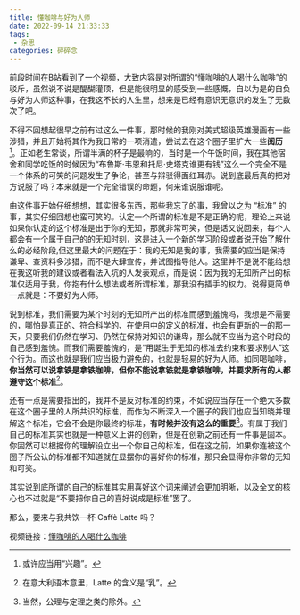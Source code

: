 ```yaml
---
title: 懂咖啡与好为人师
date: 2022-09-14 21:33:33
tags: 
 - 杂思
categories: 碎碎念
---
```


前段时间在B站看到了一个视频，大致内容是对所谓的“懂咖啡的人喝什么咖啡”的驳斥，虽然说不说是醍醐灌顶，但是能很明显的感受到一些感慨，自以为是的自负与好为人师这种事，在我这不长的人生里，想来是已经有意识无意识的发生了无数次了吧。<!--more-->

不得不回想起很早之前有过这么一件事，那时候的我刚对美式超级英雄漫画有一些涉猎，并且开始将其作为我日常的一项消遣，尝试去在这个圈子里扩大一些**阅历**[^1]。正如老生常谈，所谓半满的杯子是最响的，当时是一个午饭时间，我在其他宿舍和同学吃饭的时候因为“布鲁斯·韦恩和托尼·史塔克谁更有钱”这么一个完全不是一个体系的可笑的问题发生了争论，甚至与辩驳得面红耳赤。说到底最后真的把对方说服了吗？本来就是一个完全错误的命题，何来谁说服谁呢。

由这件事开始仔细想想，其实很多东西，那些我忘了的事，我曾以之为 “标准” 的事，其实仔细回想也蛮可笑的。认定一个所谓的标准是不是正确的呢，理论上来说如果你认定的这个标准是出于你的无知，那就非常可笑，但是话又说回来，每个人都会有一个属于自己的的无知时刻，这是进入一个新的学习阶段或者说开始了解什么的必经阶段,但这里最大的问题在于：我的无知是我的事，我需要的应当是保持谦卑、查资料多涉猎，而不是大肆宣传，并试图指导他人。这里并不是说不能给想在我这听我的建议或者看法入坑的人发表观点，而是说：因为我的无知所产出的标准仅适用于我，你抱有什么想法或者所谓标准，那我没有插手的权力。说得更简单一点就是：不要好为人师。

说到标准，我们需要为某个时刻的无知所产出的标准而感到羞愧吗，我想是不需要的，哪怕是真正的、符合科学的、在使用中的定义的标准，也会有更新的一的那一天，只要我们仍然在学习、仍然在保持对知识的谦卑，那么就不应当为这个时段的自己感到羞愧。而我们需要羞愧的，是“用诞生于无知的标准去约束和要求别人”这个行为。而这也就是我们应当极力避免的，也就是轻易的好为人师。如同喝咖啡，**你当然可以说拿铁是拿铁咖啡，但你不能说拿铁就是拿铁咖啡，并要求所有的人都遵守这个标准**[^2]。

还有一点是需要指出的，我并不是反对标准的约束，不如说应当存在一个绝大多数在这个圈子里的人所共识的标准，而作为不断深入一个圈子的我们也应当知晓并理解这个标准，它会不会是你最终的标准，**有时候并没有这么的重要**[^3]。有属于我们自己的标准其实也就是一种意义上讲的创新，但是在创新之前还有一件事是固本。你固然可以根据你的理解设立出一个你自己的标准，但在这之前，如果你连被这个圈子所公认的标准都不知道就在显摆你的喜好你的标准，那只会显得你非常的无知和可笑。

其实说到底所谓的自己的标准其实用喜好这个词来阐述会更加明晰，以及全文的核心也不过就是“不要把你自己的喜好说成是标准”罢了。

那么，要来与我共饮一杯 Caffè Latte 吗？

视频链接：[懂咖啡的人喝什么咖啡](https://www.bilibili.com/video/BV1vb4y1s7Qi/?spm_id_from=333.788.recommend_more_video.-1&vd_source=fd7207b624ef9f703c40505074c70697)

[^1]:或许应当用“兴趣”。
[^2]:在意大利语本意里，Latte 的含义是“乳”。
[^3]:当然，公理与定理之类的除外。
